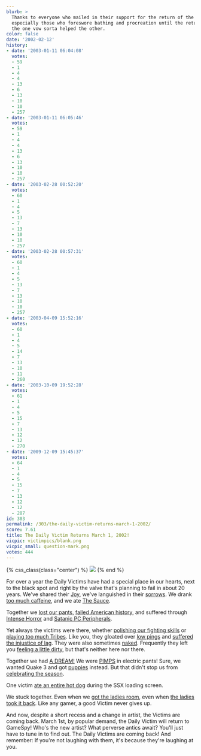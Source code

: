 ```yaml
---
blurb: >
  Thanks to everyone who mailed in their support for the return of the Daily Victim,
  especially those who foreswore bathing and procreation until the return. Although
  the one vow sorta helped the other.
color: false
date: '2002-02-12'
history:
- date: '2003-01-11 06:04:08'
  votes:
  - 59
  - 1
  - 4
  - 4
  - 13
  - 6
  - 13
  - 10
  - 10
  - 257
- date: '2003-01-11 06:05:46'
  votes:
  - 59
  - 1
  - 4
  - 4
  - 13
  - 6
  - 13
  - 10
  - 10
  - 257
- date: '2003-02-28 00:52:20'
  votes:
  - 60
  - 1
  - 4
  - 5
  - 13
  - 7
  - 13
  - 10
  - 10
  - 257
- date: '2003-02-28 00:57:31'
  votes:
  - 60
  - 1
  - 4
  - 5
  - 13
  - 7
  - 13
  - 10
  - 10
  - 257
- date: '2003-04-09 15:52:16'
  votes:
  - 60
  - 1
  - 4
  - 5
  - 14
  - 7
  - 13
  - 10
  - 11
  - 260
- date: '2003-10-09 19:52:28'
  votes:
  - 61
  - 1
  - 4
  - 5
  - 15
  - 7
  - 13
  - 12
  - 12
  - 270
- date: '2009-12-09 15:45:37'
  votes:
  - 64
  - 1
  - 4
  - 5
  - 15
  - 7
  - 13
  - 12
  - 12
  - 287
id: 303
permalink: /303/the-daily-victim-returns-march-1-2002/
score: 7.61
title: The Daily Victim Returns March 1, 2002!
vicpic: victimpics/blank.png
vicpic_small: question-mark.png
votes: 444
---
```


{% css_class(class="center") %}
![](/img/victimpics/feb02/victimtease.png)
{% end %}

For over a year the Daily Victims have had a special place in our
hearts, next to the black spot and right by the valve that's planning to
fail in about 20 years. We've shared their [Joy](@/victim/79.md),
we've languished in their [sorrows](@/victim/49.md). We drank [too
much caffeine](@/victim/46.md), and we ate [The
Sauce](@/victim/118.md).

Together we [lost our pants](@/victim/104.md), [failed American
history](@/victim/174.md), and suffered through [Intense
Horror](@/victim/190.md) and [Satanic PC
Peripherals](@/victim/277.md).

Yet always the victims were there, whether [polishing our fighting
skills](@/victim/239.md) or [playing too much
Tribes](@/victim/170.md). Like you, they gloated over [low
pings](@/victim/186.md) and [suffered the injustice of
lag](@/victim/242.md). They were also sometimes
[naked](@/victim/114.md). Frequently they left you [feeling a little
dirty](@/victim/94.md), but that's neither here nor there.

Together we had [A DREAM!](@/victim/266.md) We were
[PIMPS](@/victim/204.md) in electric pants! Sure, we wanted Quake 3
and got [puppies](@/victim/82.md) instead. But that didn't stop us
from [celebrating the season](@/victim/80.md).

One victim [ate an entire hot dog](@/victim/222.md) during the SSX
loading screen.

We stuck together. Even when we [got the ladies
room](@/victim/51.md), even when [the ladies took it
back](@/victim/116.md). Like any gamer, a good Victim never gives up.

And now, despite a short recess and a change in artist, the Victims are
coming back. March 1st, by popular demand, the Daily Victim will return
to GameSpy! Who's the new artist? What perverse antics await? You'll
just have to tune in to find out. The Daily Victims are coming back! And
remember: If you're not laughing with them, it's because they're
laughing at you.
